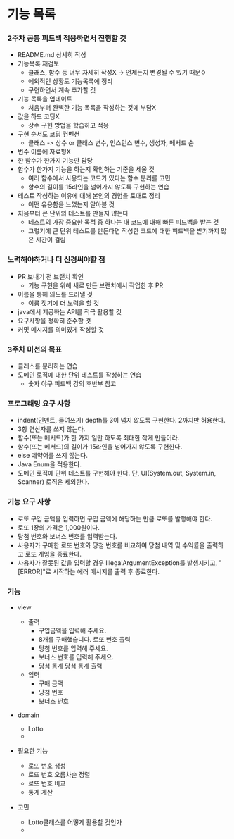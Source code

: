 # 기능 목록

### 2주차 공통 피드백 적용하면서 진행할 것
- README.md 상세히 작성
- 기능목록 재검토
  - 클래스, 함수 등 너무 자세히 작성X -> 언제든지 변경될 수 있기 때문ㅇ
  - 예외적인 상황도 기능목록에 정리
  - 구현하면서 계속 추가할 것
- 기능 목록을 업데이트
  - 처음부터 완벽한 기능 목록을 작성하는 것에 부담X
- 값을 하드 코딩X
  - 상수 구현 방법을 학습하고 적용
- 구현 순서도 코딩 컨벤션
  - 클래스 -> 상수 or 클래스 변수, 인스턴스 변수, 생성자, 메서드 순
- 변수 이름에 자료형X
- 한 함수가 한가지 기능만 담당
- 함수가 한가지 기능을 하는지 확인하는 기준을 세울 것
  - 여러 함수에서 사용되는 코드가 있다는 함수 분리를 고민
  - 함수의 길이를 15라인을 넘어가지 않도록 구현하는 연습
- 테스트 작성하는 이유에 대해 본인의 경험을 토대로 정리
  - 어떤 유용함을 느꼈는지 알아볼 것
- 처음부터 큰 단위의 테스트를 만들지 않는다
  - 테스트의 가장 중요한 목적 중 하나는 내 코드에 대해 빠른 피드백을 받는 것
  - 그렇기에 큰 단위 테스트를 만든다면 작성한 코드에 대한 피드백을 받기까지 많은 시간이 걸림
  
### 노력해야하거나 더 신경써야할 점
- PR 보내기 전 브랜치 확인
  - 기능 구현을 위해 새로 만든 브랜치에서 작업한 후 PR
- 이름을 통해 의도를 드러낼 것
  - 이름 짓기에 더 노력을 할 것
- java에서 제공하는 API를 적극 활용할 것
- 요구사항을 정확히 준수할 것
- 커밋 메시지를 의미있게 작성할 것

### 3주차 미션의 목표
- 클래스를 분리하는 연습
- 도메인 로직에 대한 단위 테스트를 작성하는 연습
  - 숫자 야구 피드백 강의 후반부 참고

### 프로그래밍 요구 사항
- indent(인덴트, 들여쓰기) depth를 3이 넘지 않도록 구현한다. 2까지만 허용한다.
- 3항 연산자를 쓰지 않는다.
- 함수(또는 메서드)가 한 가지 일만 하도록 최대한 작게 만들어라.
- 함수(또는 메서드)의 길이가 15라인을 넘어가지 않도록 구현한다.
- else 예약어를 쓰지 않는다.
- Java Enum을 적용한다.
- 도메인 로직에 단위 테스트를 구현해야 한다. 단, UI(System.out, System.in, Scanner) 로직은 제외한다. 

### 기능 요구 사항
- 로또 구입 금액을 입력하면 구입 금액에 해당하는 만큼 로또를 발행해야 한다.
- 로또 1장의 가격은 1,000원이다.
- 당첨 번호와 보너스 번호를 입력받는다.
- 사용자가 구매한 로또 번호와 당첨 번호를 비교하여 당첨 내역 및 수익률을 출력하고 로또 게임을 종료한다.
- 사용자가 잘못된 값을 입력할 경우 IllegalArgumentException를 발생시키고, "[ERROR]"로 시작하는 에러 메시지를 출력 후 종료한다.

### 기능
- view
  - 출력
    - 구입금액을 입력해 주세요.
    - 8개를 구매했습니다. 
      로또 번호 출력
    - 당첨 번호를 입력해 주세요.
    - 보너스 번호를 입력해 주세요.
    - 당첨 통계
      당첨 통계 출력
  - 입력
    - 구매 금액
    - 당첨 번호
    - 보너스 번호

- domain
  - Lotto
  - 

- 필요한 기능
    - 로또 번호 생성
    - 로또 번호 오름차순 정렬
    - 로또 번호 비교
    - 통계 계산

- 고민
  - Lotto클래스를 어떻게 활용할 것인가
  - 
